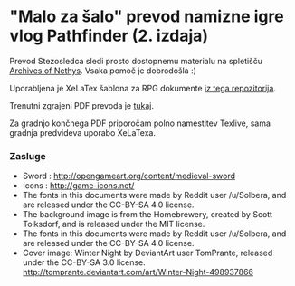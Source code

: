 # "Malo za šalo" prevod namizne igre vlog Pathfinder (2. izdaja)

Prevod Stezosledca sledi prosto dostopnemu materialu na spletišču [Archives of Nethys](https://2e.aonprd.com/Rules.aspx). Vsaka pomoč je dobrodošla :)

Uporabljena je XeLaTex šablona za RPG dokumente [iz tega repozitorija](https://github.com/Krozark/RPG-LaTeX-Template).

Trenutni zgrajeni PDF prevoda je [tukaj](/book.pdf).

Za gradnjo končnega PDF priporočam polno namestitev Texlive, sama gradnja predvideva uporabo XeLaTexa.

### Zasluge
 - Sword : http://opengameart.org/content/medieval-sword
 - Icons : http://game-icons.net/
 - The fonts in this documents were made by Reddit user /u/Solbera, and are released under the CC-BY-SA 4.0 license.
 - The background image is from the Homebrewery, created by Scott Tolksdorf, and is released under the MIT license.
 - The fonts in this documents were made by Reddit user /u/Solbera, and are released under the CC-BY-SA 4.0 license.
 - Cover image: Winter Night by DeviantArt user TomPrante, released under the CC-BY-SA 3.0 license. http://tomprante.deviantart.com/art/Winter-Night-498937866